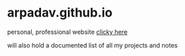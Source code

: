 # arpadav.github.io
personal, professional website
[clicky here](https://www.arpadav.github.io/)

will also hold a documented list of all my projects and notes
